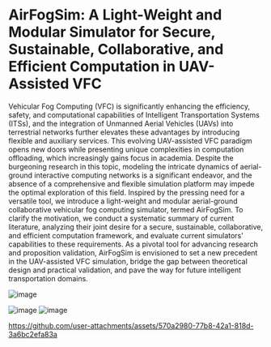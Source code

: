 # AirFogSim: A Light-Weight and Modular Simulator for Secure, Sustainable, Collaborative, and Efficient Computation in UAV-Assisted VFC
Vehicular Fog Computing (VFC) is significantly enhancing the efficiency, safety, and computational capabilities of Intelligent Transportation Systems (ITSs), and the integration of Unmanned Aerial Vehicles (UAVs) into terrestrial networks further elevates these advantages by introducing flexible and auxiliary services. This evolving UAV-assisted VFC paradigm opens new doors while presenting unique complexities in computation offloading, which increasingly gains focus in academia. Despite the burgeoning research in this topic, modeling the intricate dynamics of aerial-ground interactive computing networks is a significant endeavor, and the absence of a comprehensive and flexible simulation platform may impede the optimal exploration of this field. Inspired by the pressing need for a versatile tool, we introduce a light-weight and modular aerial-ground collaborative vehicular fog computing simulator, termed AirFogSim. To clarify the motivation, we conduct a systematic summary of current literature, analyzing their joint desire for a secure, sustainable, collaborative, and efficient computation framework, and evaluate current simulators' capabilities to these requirements. As a pivotal tool for advancing research and proposition validation, AirFogSim is envisioned to set a new precedent in the UAV-assisted VFC simulation, bridge the gap between theoretical design and practical validation, and pave the way for future intelligent transportation domains.

![image](https://github.com/ZhiweiWei-NAMI/AirFogSim/assets/153070550/0e28ce03-8eed-40e7-8f9d-a85e067df575)

![image](https://github.com/ZhiweiWei-NAMI/AirFogSim/assets/153070550/2f059041-9bbc-4dbe-9450-74f656920a14)
![image](https://github.com/ZhiweiWei-NAMI/AirFogSim/assets/153070550/7990e3d3-ccc7-4de3-8dab-f8ac8015e3dc)

https://github.com/user-attachments/assets/570a2980-77b8-42a1-818d-3a6bc2efa83a
